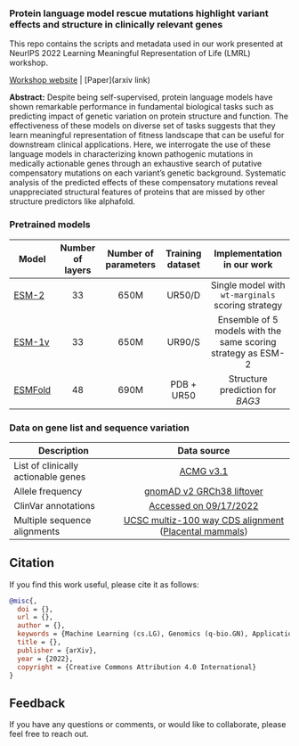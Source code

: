 ### Protein language model rescue mutations highlight variant effects and structure in clinically relevant genes

This repo contains the scripts and metadata used in our work presented at NeurIPS 2022 Learning Meaningful Representation of Life (LMRL) workshop.

[Workshop website](https://www.lmrl.org/) | [Paper](arxiv link) 

**Abstract:** Despite being self-supervised, protein language models have shown remarkable performance in fundamental biological tasks such as predicting impact of genetic variation on protein structure and function. The effectiveness of these models on diverse set of tasks suggests that they learn meaningful representation of fitness landscape that can be useful for downstream clinical applications. Here, we interrogate the use of these language models in characterizing known pathogenic mutations in medically actionable genes through an exhaustive search of putative compensatory mutations on each variant’s genetic background. Systematic analysis of the predicted effects of these compensatory mutations reveal unappreciated
structural features of proteins that are missed by other structure predictors like alphafold. 

### Pretrained models

| Model                                                      |    Number of layers | Number of parameters   |    Training dataset    | Implementation in our work |
| ----------------------------------------------------------------------------------------------------- | :------------------: | :------------------: | :------------------: |:------------------: |
| [ESM-2](https://github.com/facebookresearch/esm#available-models)  | 33 | 650M | UR50/D | Single model with `wt-marginals` scoring strategy |
| [ESM-1v](https://github.com/facebookresearch/esm#available-models) | 33 | 650M | UR90/S | Ensemble of 5 models with the same scoring strategy as ESM-2 |
| [ESMFold](https://github.com/facebookresearch/esm#available-models)  | 48 | 690M | PDB + UR50 | Structure prediction for _BAG3_ |


### Data on gene list and sequence variation

| Description                                                      |    Data source | 
| ----------------------------------------------------------------------------------------------------- | :------------------: | 
| List of clinically actionable genes  | [ACMG v3.1](https://www.gimjournal.org/article/S1098-3600(21)05076-0/fulltext#secst0025) |
| Allele frequency | [gnomAD v2 GRCh38 liftover](https://gnomad.broadinstitute.org/downloads#exac-variants) |
| ClinVar annotations | [Accessed on 09/17/2022](https://ftp.ncbi.nlm.nih.gov/pub/clinvar/vcf_GRCh38/) | 
| Multiple sequence alignments | [UCSC multiz-100 way CDS alignment](https://hgdownload.soe.ucsc.edu/goldenPath/hg38/multiz100way/alignments/) ([Placental mammals](https://hgdownload.soe.ucsc.edu/goldenPath/hg38/phyloP100way/)) | 


## Citation

If you find this work useful, please cite it as follows:

```bibtex
@misc{,
  doi = {},
  url = {},
  author = {},
  keywords = {Machine Learning (cs.LG), Genomics (q-bio.GN), Applications (stat.AP), FOS: Computer and information sciences, FOS: Computer and information sciences, FOS: Biological sciences, FOS: Biological sciences},
  title = {},
  publisher = {arXiv},
  year = {2022},
  copyright = {Creative Commons Attribution 4.0 International}
}
```

## Feedback

If you have any questions or comments, or would like to collaborate, please feel free to reach out. 
